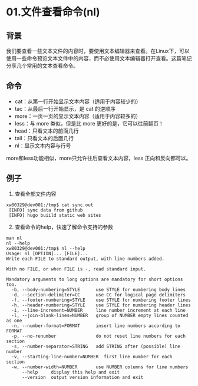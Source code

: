 # 01.文件查看命令(nl)

## 背景
我们要查看一些文本文件的内容时，要使用文本编辑器来查看。在Linux下，可以使用一些命令预览文本文件中的内容，而不必使用文本编辑器打开查看。这篇笔记分享几个常用的文本查看命令。

## 命令
- cat：从第一行开始显示文本内容（适用于内容较少的）
- tac：从最后一行开始显示，是 cat 的逆顺序
- more：一页一页的显示文本内容（适用于内容较多的）
- less：与 more 类似，但是比 more 更好的是，它可以往前翻页！
- head：只看文本的前面几行
- tail：只看文本的后面几行
- nl：显示文本内容与行号

more和less功能相似，more只允许往后查看文本内容，less 正向和反向都可以。

## 例子
1. 查看全部文件内容
```shell
xw80329@dev001:/tmp$ cat sync.out
 [INFO] sync data from github
 [INFO] hugo buiild static web sites
```
2. 查看命令的help，快速了解命令支持的参数
```shell
man nl
nl --help
xw80329@dev001:/tmp$ nl --help
Usage: nl [OPTION]... [FILE]...
Write each FILE to standard output, with line numbers added.

With no FILE, or when FILE is -, read standard input.

Mandatory arguments to long options are mandatory for short options too.
  -b, --body-numbering=STYLE      use STYLE for numbering body lines
  -d, --section-delimiter=CC      use CC for logical page delimiters
  -f, --footer-numbering=STYLE    use STYLE for numbering footer lines
  -h, --header-numbering=STYLE    use STYLE for numbering header lines
  -i, --line-increment=NUMBER     line number increment at each line
  -l, --join-blank-lines=NUMBER   group of NUMBER empty lines counted as one
  -n, --number-format=FORMAT      insert line numbers according to FORMAT
  -p, --no-renumber               do not reset line numbers for each section
  -s, --number-separator=STRING   add STRING after (possible) line number
  -v, --starting-line-number=NUMBER  first line number for each section
  -w, --number-width=NUMBER       use NUMBER columns for line numbers
      --help     display this help and exit
      --version  output version information and exit
```

